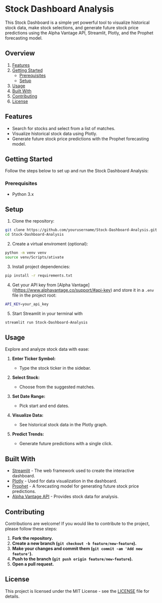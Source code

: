 # Stock Dashboard Analysis

This Stock Dashboard is a simple yet powerful tool to visualize historical stock data, make stock selections, and generate future stock price predictions using the Alpha Vantage API, Streamlit, Plotly, and the Prophet forecasting model.

## Overview

1. [Features](#features)
2. [Getting Started](#getting-started)
    - [Prerequisites](#prerequisites)
    - [Setup](#setup)
3. [Usage](#usage)
4. [Built With](#built-with)
5. [Contributing](#contributing)
6. [License](#license)

## Features

- Search for stocks and select from a list of matches.
- Visualize historical stock data using Plotly.
- Generate future stock price predictions with the Prophet forecasting model.

## Getting Started

Follow the steps below to set up and run the Stock Dashboard Analysis:

### Prerequisites

- Python 3.x

## Setup

1. Clone the repository:
```bash
git clone https://github.com/yourusername/Stock-Dashboard-Analysis.git
cd Stock-Dashboard-Analysis
```
2. Create a virtual enviroment (optional):
```bash
python -m venv venv
source venv/Scripts/ativate
```
3. Install project dependencies:
```bash
pip install -r requirements.txt
```
4. Get your API key from [Alpha Vantage]((https://www.alphavantage.co/support/#api-key) and store it in a `.env` file in the project root:
```bash
API_KEY=your_api_key
```
5. Start Streamlit in your terminal with
```bash
streamlit run Stock-Dashboard-Analysis
```

## Usage

Explore and analyze stock data with ease:

1. **Enter Ticker Symbol:**
   - Type the stock ticker in the sidebar.

2. **Select Stock:**
   - Choose from the suggested matches.

3. **Set Date Range:**
   - Pick start and end dates.

4. **Visualize Data:**
   - See historical stock data in the Plotly graph.

5. **Predict Trends:**
   - Generate future predictions with a single click.

## Built With

- [Streamlit](https://streamlit.io/) - The web framework used to create the interactive dashboard.
- [Plotly](https://plotly.com/python/) - Used for data visualization in the dashboard.
- [Prophet](https://facebook.github.io/prophet/) - A forecasting model for generating future stock price predictions.
- [Alpha Vantage API](https://www.alphavantage.co/) - Provides stock data for analysis.

## Contributing

Contributions are welcome! If you would like to contribute to the project, please follow these steps:

1. **Fork the repository.**
2. **Create a new branch (`git checkout -b feature/new-feature`).**
3. **Make your changes and commit them (`git commit -am 'Add new feature'`).**
4. **Push to the branch (`git push origin feature/new-feature`).**
5. **Open a pull request.**

## License

This project is licensed under the MIT License - see the [LICENSE](LICENSE) file for details.
